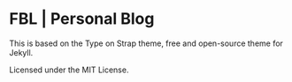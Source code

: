 # FBL | Personal Blog 

This is based on the Type on Strap theme, free and open-source theme for Jekyll.

Licensed under the MIT License.
